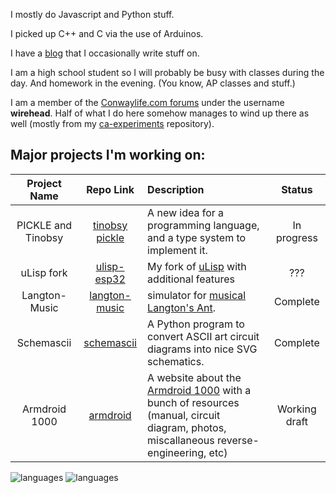 I mostly do Javascript and Python stuff.
    
I picked up C++ and C via the use of Arduinos.

I have a [blog](https://dragoncoder047.github.io/blog/) that I occasionally write stuff on.

I am a high school student so I will probably be busy with classes during the day. And homework in the evening. (You know, AP classes and stuff.)

I am a member of the [Conwaylife.com forums](https://conwaylife.com/forums) under the username **wirehead**. Half of what I do here somehow manages to wind up there as well (mostly from my [ca-experiments](https://github.com/dragoncoder047/ca-experiments) repository).

## Major projects I'm working on:

<!-- [BEGIN PROJECTS -->

| Project Name | Repo Link | Description | Status |
|:------------:|:---------:|:------------|:------:|
| PICKLE and Tinobsy | [tinobsy](https://github.com/dragoncoder047/tinobsy)<br>[pickle](https://github.com/dragoncoder047/pickle) | A new idea for a programming language, and a type system to implement it. | In progress |
| uLisp fork | [ulisp-esp32](https://github.com/dragoncoder047/ulisp-esp32) | My fork of [uLisp](http://ulisp.com/) with additional features | ??? |
| Langton-Music | [langton-music](https://github.com/dragoncoder047/langton-music) | simulator for [musical Langton's Ant](https://dragoncoder047.github.io/langton-music). | Complete |
| Schemascii | [schemascii](https://github.com/dragoncoder047/schemascii) | A Python program to convert ASCII art circuit diagrams into nice SVG schematics. | Complete |
| Armdroid 1000 | [armdroid](https://github.com/dragoncoder047/armdroid) | A website about the [Armdroid 1000](https://dragoncoder047.github.io/armdroid) with a bunch of resources (manual, circuit diagram, photos, miscallaneous reverse-engineering, etc) | Working draft |

<!-- END PROJECTS] -->

<picture>
  <source media="(prefers-color-scheme: dark)" srcset="https://github-readme-stats.vercel.app/api/top-langs/?username=dragoncoder047&langs_count=100&layout=compact&hide_title=true&theme=dark&hide=css,html,makefile,markdown">
  <img alt="languages" src="https://github-readme-stats.vercel.app/api/top-langs/?username=dragoncoder047&langs_count=100&layout=compact&hide_title=true&hide=css,html,makefile,markdown">
</picture>

<picture>
  <source media="(prefers-color-scheme: dark)" srcset="https://github-readme-stats.vercel.app/api/?username=dragoncoder047&hide_title=true&theme=dark&show_icons=true&include_all_commits=true&hide_rank=true">
  <img alt="languages" src="https://github-readme-stats.vercel.app/api/?username=dragoncoder047&hide_title=true&show_icons=true&include_all_commits=true&hide_rank=true">
</picture>
